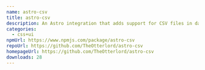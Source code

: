 ```yaml
---
name: astro-csv
title: astro-csv
description: An Astro integration that adds support for CSV files in data collections
categories:
  - css+ui
npmUrl: https://www.npmjs.com/package/astro-csv
repoUrl: https://github.com/TheOtterlord/astro-csv
homepageUrl: https://github.com/TheOtterlord/astro-csv
downloads: 28
---
```

